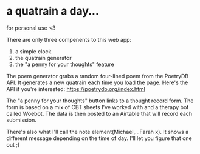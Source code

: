 # a quatrain a day...

for personal use <3

There are only three compenents to this web app:

1. a simple clock
2. the quatrain generator
3. the "a penny for your thoughts" feature

The poem generator grabs a random four-lined poem from the PoetryDB API. It generates a new quatrain each time you load the page.
Here's the API if you're interested: https://poetrydb.org/index.html

The "a penny for your thoughts" button links to a thought record form. The form is based on a mix of CBT sheets I've worked with and a therapy bot called Woebot. The data is then posted to an Airtable that will record each submission.

There's also what I'll call the note element(Michael,...Farah x). It shows a different message depending on the time of day. I'll let you figure that one out ;)


